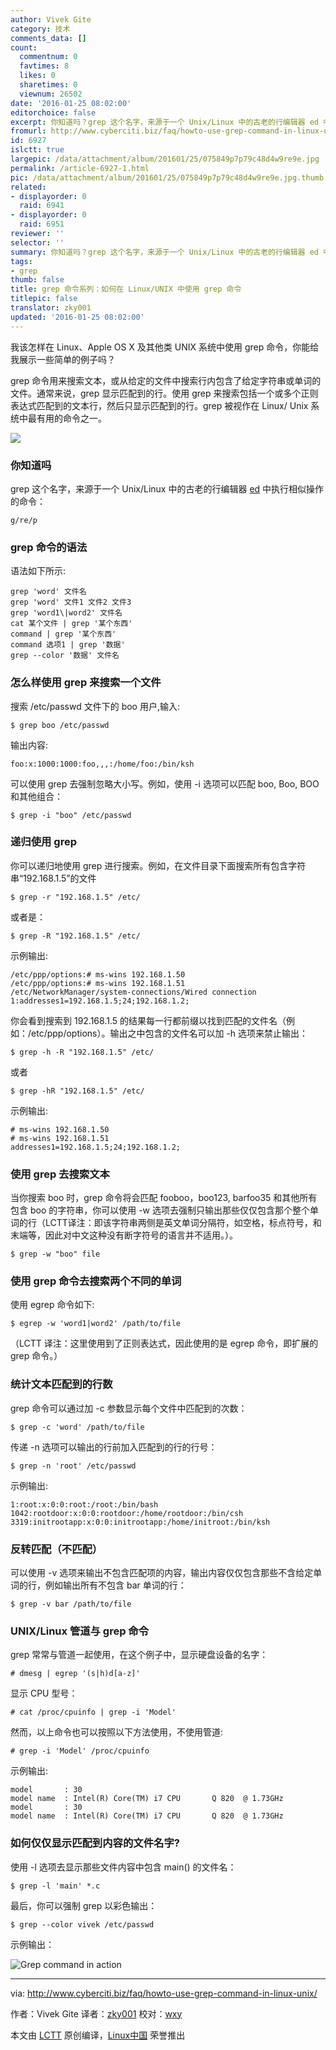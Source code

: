 ```yaml
---
author: Vivek Gite
category: 技术
comments_data: []
count:
  commentnum: 0
  favtimes: 8
  likes: 0
  sharetimes: 0
  viewnum: 26502
date: '2016-01-25 08:02:00'
editorchoice: false
excerpt: 你知道吗？grep 这个名字，来源于一个 Unix/Linux 中的古老的行编辑器 ed 中执行相似操作的命令：g/re/p
fromurl: http://www.cyberciti.biz/faq/howto-use-grep-command-in-linux-unix/
id: 6927
islctt: true
largepic: /data/attachment/album/201601/25/075849p7p79c48d4w9re9e.jpg
permalink: /article-6927-1.html
pic: /data/attachment/album/201601/25/075849p7p79c48d4w9re9e.jpg.thumb.jpg
related:
- displayorder: 0
  raid: 6941
- displayorder: 0
  raid: 6951
reviewer: ''
selector: ''
summary: 你知道吗？grep 这个名字，来源于一个 Unix/Linux 中的古老的行编辑器 ed 中执行相似操作的命令：g/re/p
tags:
- grep
thumb: false
title: grep 命令系列：如何在 Linux/UNIX 中使用 grep 命令
titlepic: false
translator: zky001
updated: '2016-01-25 08:02:00'
---
```


我该怎样在 Linux、Apple OS X 及其他类 UNIX 系统中使用 grep 命令，你能给我展示一些简单的例子吗？


grep 命令用来搜索文本，或从给定的文件中搜索行内包含了给定字符串或单词的文件。通常来说，grep 显示匹配到的行。使用 grep 来搜索包括一个或多个正则表达式匹配到的文本行，然后只显示匹配到的行。grep 被视作在 Linux/ Unix 系统中最有用的命令之一。


![](/data/attachment/album/201601/25/075849p7p79c48d4w9re9e.jpg)


### 你知道吗


grep 这个名字，来源于一个 Unix/Linux 中的古老的行编辑器 [ed](https://en.wikipedia.org/wiki/Ed_(text_editor)) 中执行相似操作的命令：



```
g/re/p

```

### grep 命令的语法


语法如下所示:



```
grep 'word' 文件名
grep 'word' 文件1 文件2 文件3
grep 'word1\|word2' 文件名
cat 某个文件 | grep '某个东西'
command | grep '某个东西'
command 选项1 | grep '数据'
grep --color '数据' 文件名

```

### 怎么样使用 grep 来搜索一个文件


搜索 /etc/passwd 文件下的 boo 用户,输入:



```
$ grep boo /etc/passwd

```

输出内容:



```
foo:x:1000:1000:foo,,,:/home/foo:/bin/ksh

```

可以使用 grep 去强制忽略大小写。例如，使用 -i 选项可以匹配 boo, Boo, BOO 和其他组合：



```
$ grep -i "boo" /etc/passwd

```

### 递归使用 grep


你可以递归地使用 grep 进行搜索。例如，在文件目录下面搜索所有包含字符串“192.168.1.5”的文件



```
$ grep -r "192.168.1.5" /etc/

```

或者是：



```
$ grep -R "192.168.1.5" /etc/

```

示例输出:



```
/etc/ppp/options:# ms-wins 192.168.1.50
/etc/ppp/options:# ms-wins 192.168.1.51
/etc/NetworkManager/system-connections/Wired connection 1:addresses1=192.168.1.5;24;192.168.1.2;

```

你会看到搜索到 192.168.1.5 的结果每一行都前缀以找到匹配的文件名（例如：/etc/ppp/options）。输出之中包含的文件名可以加 -h 选项来禁止输出：



```
$ grep -h -R "192.168.1.5" /etc/

```

或者



```
$ grep -hR "192.168.1.5" /etc/

```

示例输出:



```
# ms-wins 192.168.1.50
# ms-wins 192.168.1.51
addresses1=192.168.1.5;24;192.168.1.2;

```

### 使用 grep 去搜索文本


当你搜索 boo 时，grep 命令将会匹配 fooboo，boo123, barfoo35 和其他所有包含 boo 的字符串，你可以使用 -w 选项去强制只输出那些仅仅包含那个整个单词的行（LCTT译注：即该字符串两侧是英文单词分隔符，如空格，标点符号，和末端等，因此对中文这种没有断字符号的语言并不适用。）。



```
$ grep -w "boo" file

```

### 使用 grep 命令去搜索两个不同的单词


使用 egrep 命令如下:



```
$ egrep -w 'word1|word2' /path/to/file

```

（LCTT 译注：这里使用到了正则表达式，因此使用的是 egrep 命令，即扩展的 grep 命令。）


### 统计文本匹配到的行数


grep 命令可以通过加 -c 参数显示每个文件中匹配到的次数：



```
$ grep -c 'word' /path/to/file

```

传递 -n 选项可以输出的行前加入匹配到的行的行号：



```
$ grep -n 'root' /etc/passwd

```

示例输出:



```
1:root:x:0:0:root:/root:/bin/bash
1042:rootdoor:x:0:0:rootdoor:/home/rootdoor:/bin/csh
3319:initrootapp:x:0:0:initrootapp:/home/initroot:/bin/ksh

```

### 反转匹配（不匹配）


可以使用 -v 选项来输出不包含匹配项的内容，输出内容仅仅包含那些不含给定单词的行，例如输出所有不包含 bar 单词的行：



```
$ grep -v bar /path/to/file

```

### UNIX/Linux 管道与 grep 命令


grep 常常与管道一起使用，在这个例子中，显示硬盘设备的名字：



```
# dmesg | egrep '(s|h)d[a-z]'

```

显示 CPU 型号：



```
# cat /proc/cpuinfo | grep -i 'Model'

```

然而，以上命令也可以按照以下方法使用，不使用管道:



```
# grep -i 'Model' /proc/cpuinfo

```

示例输出:



```
model       : 30
model name  : Intel(R) Core(TM) i7 CPU       Q 820  @ 1.73GHz
model       : 30
model name  : Intel(R) Core(TM) i7 CPU       Q 820  @ 1.73GHz

```

### 如何仅仅显示匹配到内容的文件名字?


使用 -l 选项去显示那些文件内容中包含 main() 的文件名：



```
$ grep -l 'main' *.c

```

最后，你可以强制 grep 以彩色输出：



```
$ grep --color vivek /etc/passwd

```

示例输出：


![Grep command in action](/data/attachment/album/201601/25/080205d4km1k7u41ere7ee.png)




---


via: <http://www.cyberciti.biz/faq/howto-use-grep-command-in-linux-unix/>


作者：Vivek Gite 译者：[zky001](https://github.com/zky001) 校对：[wxy](https://github.com/wxy)


本文由 [LCTT](https://github.com/LCTT/TranslateProject) 原创编译，[Linux中国](https://linux.cn/) 荣誉推出